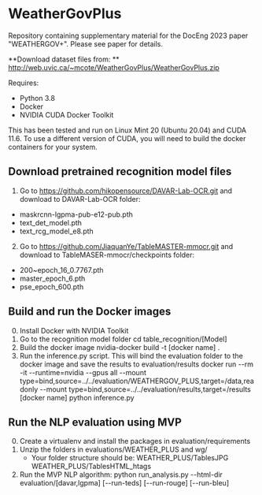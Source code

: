 # WeatherGovPlus
Repository containing supplementary material for the DocEng 2023 paper "WEATHERGOV+".  Please see paper for details.

**Download dataset files from: ** http://web.uvic.ca/~mcote/WeatherGovPlus/WeatherGovPlus.zip

Requires:
* Python 3.8
* Docker
* NVIDIA CUDA Docker Toolkit


This has been tested and run on Linux Mint 20 (Ubuntu 20.04) and CUDA 11.6.  To use a different version of CUDA, you will need to build the docker containers for your system.


## Download pretrained recognition model files

1. Go to https://github.com/hikopensource/DAVAR-Lab-OCR.git and download to DAVAR-Lab-OCR folder:
  * maskrcnn-lgpma-pub-e12-pub.pth  
  * text_det_model.pth  
  * text_rcg_model_e8.pth 
2. Go to https://github.com/JiaquanYe/TableMASTER-mmocr.git and download to TableMASER-mmocr/checkpoints folder:
  * 200~epoch_16_0.7767.pth
  * master_epoch_6.pth
  * pse_epoch_600.pth

## Build and run the Docker images
0. Install Docker with NVIDIA Toolkit
1. Go to the recognition model folder
    cd table_recognition/[Model]
2. Build the docker image 
    nvidia-docker build -t [docker name] .
3. Run the inference.py script.  This will bind the evaluation folder to the docker image and save the results to evaluation/results
    docker run --rm -it --runtime=nvidia --gpus all --mount type=bind,source=../../evaluation/WEATHERGOV_PLUS,target=/data,readonly --mount type=bind,source=../../evaluation/results,target=/results [docker name] python inference.py 

## Run the NLP evaluation using MVP

0. Create a virtualenv and install the packages in evaluation/requirements
1. Unzip the folders in evaluations/WEATHER_PLUS and wg/
   *  Your folder structure should be:
       WEATHER_PLUS/TablesJPG
       WEATHER_PLUS/TablesHTML_htags
2. Run the MVP NLP algorithm:
   python run_analysis.py --html-dir evaluation/[davar,lgpma] [--run-teds] [--run-rouge] [--run-bleu]
